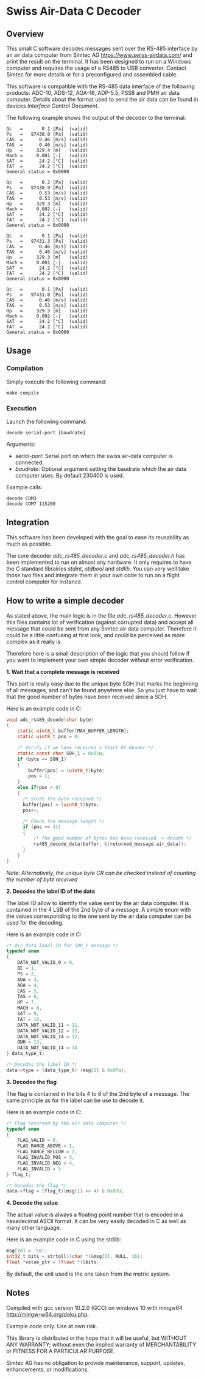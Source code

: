 
  # Swiss Air-Data C Decoder
  
## Overview

This small C software decodes messages sent over the RS-485 interface by an air data computer from Simtec AG <https://www.swiss-airdata.com/> and print the result on the terminal. It has been designed to run on a Windows computer and requires the usage of a RS485 to USB converter. Contact Simtec for more details or for a preconfigured and assembled cable.

This software is compatible with the RS-485 data interface of the following products: ADC-10, ADS-12, AOA-16, ADP-5.5, PSS8 and PMH air data computer. Details about the format used to send the air data can be found in devices *Interface Control Document*.

The following example shows the output of the decoder to the terminal:

```
Qc   =       0.1 [Pa]  (valid)
Ps   =   97430.0 [Pa]  (valid)
CAS  =      0.46 [m/s] (valid)
TAS  =      0.46 [m/s] (valid)
Hp   =     329.4 [m]   (valid)
Mach =     0.001 [-]   (valid)
SAT  =      24.2 [°C]  (valid)
TAT  =      24.2 [°C]  (valid)
General status = 0x0000

Qc   =       0.2 [Pa]  (valid)
Ps   =   97430.9 [Pa]  (valid)
CAS  =      0.53 [m/s] (valid)
TAS  =      0.53 [m/s] (valid)
Hp   =     329.3 [m]   (valid)
Mach =     0.002 [-]   (valid)
SAT  =      24.2 [°C]  (valid)
TAT  =      24.2 [°C]  (valid)
General status = 0x0000

Qc   =       0.1 [Pa]  (valid)
Ps   =   97431.3 [Pa]  (valid)
CAS  =      0.46 [m/s] (valid)
TAS  =      0.46 [m/s] (valid)
Hp   =     329.3 [m]   (valid)
Mach =     0.001 [-]   (valid)
SAT  =      24.2 [°C]  (valid)
TAT  =      24.2 [°C]  (valid)
General status = 0x0000

Qc   =       0.1 [Pa]  (valid)
Ps   =   97431.0 [Pa]  (valid)
CAS  =      0.46 [m/s] (valid)
TAS  =      0.53 [m/s] (valid)
Hp   =     329.3 [m]   (valid)
Mach =     0.002 [-]   (valid)
SAT  =      24.2 [°C]  (valid)
TAT  =      24.2 [°C]  (valid)
General status = 0x0000
```

 ## Usage

 ### Compilation
Simply execute the following command:

```
make compile
```
 ### Execution
 Launch the following command:
```
decode serial-port [baudrate]
```
Arguments:
- _serial-port_: Serial port on which the swiss air-data computer is connected. 
- _baudrate_: Optional argument setting the baudrate which the air data computer uses. By default 230400 is used.

Example calls:
```
decode COM3
decode COM7 115200
```

 ## Integration

This software has been developed with the goal to ease its reusability as much as possible. 

The core decoder _adc_rs485_decoder.c_ and _adc_rs485_decoder.h_ has been implemented to run on almost any hardware. It only requires to have the C standard librairies _stdint_, _stdbool_ and _stdlib_. You can very well take those two files and integrate them in your own code to run on a flight control computer for instance.

 ## How to write a simple decoder
As stated above, the main logic is in the file _adc_rs485_decoder.c_. However this files contains lot of verification (against corrupted data) and accept all message that could be sent from any Simtec air data computer. Therefore it could be a little confusing at first look, and could be perceived as more complex as it really is. 

Therefore here is a small description of the logic that you should follow if you want to implement your own simple decoder without error verification.

**1. Wait that a complete message is received**

This part is really easy due to the unique byte SOH that marks the beginning of all messages, and can't be found anywhere else. So you just have to wait that the good number of bytes have been received since a SOH. 

Here is an example code in C:

```c
void adc_rs485_decode(char byte)
{
    static uint8_t buffer[MAX_BUFFER_LENGTH];
    static uint8_t pos = 0;

    /* Verify if we have received a Start Of Header */
    static const char SOH_1 = 0x01u;
    if (byte == SOH_1)
    {
        buffer[pos] = (uint8_t)byte;
        pos = 1;
    }
    else if(pos > 0)
    {
      /* Store the byte received */
      buffer[pos] = (uint8_t)byte;
      pos++;

      /* Check the message length */
      if (pos == 11)
      {
          /* The good number of bytes has been received -> decode */
          rs485_decode_data(buffer, &(returned_message.air_data));
      }
    }
}
```

_Note: Alternatively, the unique byte CR can be checked instead of counting the number of byte received_

**2. Decodes the label ID of the data**

The label ID allow to identify the value sent by the air data computer. It is contained in the 4 LSB of the 2nd byte of a message. A simple enum with the values corresponding to the one sent by the air data computer can be used for the decoding.

Here is an example code in C:

```c
/* Air data label ID for SOH_1 message */
typedef enum 
{
    DATA_NOT_VALID_0 = 0,
    QC = 1,
    PS = 2,
    AOA = 3,
    AOA = 4,
    CAS = 5,
    TAS = 6,
    HP = 7,
    MACH = 8,
    SAT = 9,
    TAT = 10,
    DATA_NOT_VALID_11 = 11,
    DATA_NOT_VALID_12 = 12,
    DATA_NOT_VALID_14 = 12,
    QNH = 13,
    DATA_NOT_VALID_14 = 14
} data_type_t;

/* Decodes the label ID */
data->type = (data_type_t) (msg[1] & 0x0Fu);
```

**3. Decodes the flag**

The flag is contained in the bits 4 to 6 of the 2nd byte of a message. The same principle as for the label can be use to decode it.

Here is an example code in C:

```c
/* Flag returned by the air data computer */
typedef enum
{
    FLAG_VALID = 0,
    FLAG_RANGE_ABOVE = 1,
    FLAG_RANGE_BELLOW = 2,
    FLAG_INVALID_POS = 3,
    FLAG_INVALID_NEG = 4,
    FLAG_INVALID = 5
} flag_t;

/* Decodes the flag */
data->flag = (flag_t)(msg[1] >> 4) & 0x07u;
```

**4. Decode the value**

The actual value is always a floating point number that is encoded in a hexadecimal ASCII format. It can be very easily decoded in C as well as many other language.

Here is an example code in C using the stdlib:


 ```c
msg[10] = '\0';
int32_t bits = strtoll((char *)&msg[2], NULL, 16);
float *value_ptr = (float *)&bits;
 ```

By default, the unit used is the one taken from the metric system.

 ## Notes

Compiled with gcc version 10.2.0 (GCC) on windows 10 with mingw64 <http://mingw-w64.org/doku.php>.

Example code only. Use at own risk.

This library is distributed in the hope that it will be useful, but WITHOUT ANY WARRANTY; without
even the implied warranty of MERCHANTABILITY or FITNESS FOR A PARTICULAR PURPOSE.

Simtec AG has no obligation to provide maintenance, support,  updates, enhancements, or modifications.